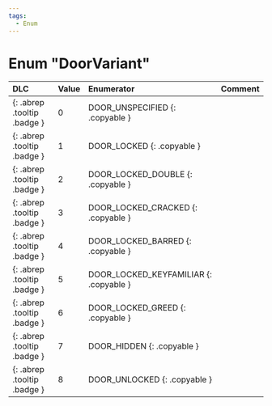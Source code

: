 ```yaml
---
tags:
  - Enum
---
```

# Enum "DoorVariant"
|DLC|Value|Enumerator|Comment|
|:--|:--|:--|:--|
|[ ](#){: .abrep .tooltip .badge }|0 |DOOR_UNSPECIFIED {: .copyable } |  |
|[ ](#){: .abrep .tooltip .badge }|1 |DOOR_LOCKED {: .copyable } |  |
|[ ](#){: .abrep .tooltip .badge }|2 |DOOR_LOCKED_DOUBLE {: .copyable } |  |
|[ ](#){: .abrep .tooltip .badge }|3 |DOOR_LOCKED_CRACKED {: .copyable } |  |
|[ ](#){: .abrep .tooltip .badge }|4 |DOOR_LOCKED_BARRED {: .copyable } |  |
|[ ](#){: .abrep .tooltip .badge }|5 |DOOR_LOCKED_KEYFAMILIAR {: .copyable } |  |
|[ ](#){: .abrep .tooltip .badge }|6 |DOOR_LOCKED_GREED {: .copyable } |  |
|[ ](#){: .abrep .tooltip .badge }|7 |DOOR_HIDDEN {: .copyable } |  |
|[ ](#){: .abrep .tooltip .badge }|8 |DOOR_UNLOCKED {: .copyable } |  |